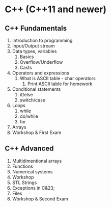 # C++ (C++11 and newer)

## C++ Fundamentals
1. Introduction to programming
2. Input/Output stream
3. Data types, variables
	1. Basics
	2. Overflow/Underflow
	3. Casts
4. Operators and expressions
	1. What is ASCII table - char operators
		1. Print ASCII table for homework
5. Conditional statements
	1. if/else
	2. switch/case
6. Loops
	1. while
	2. do/while
	3. for
7. Arrays
8. Workshop &amp; First Exam

## C++ Advanced
1. Multidimentional arrays
2. Functions
3. Numerical systems
4. Workshop
5. STL Strings
6. Exceptions in C&23;
7. Files
8. Workshop &amp; Second Exam
